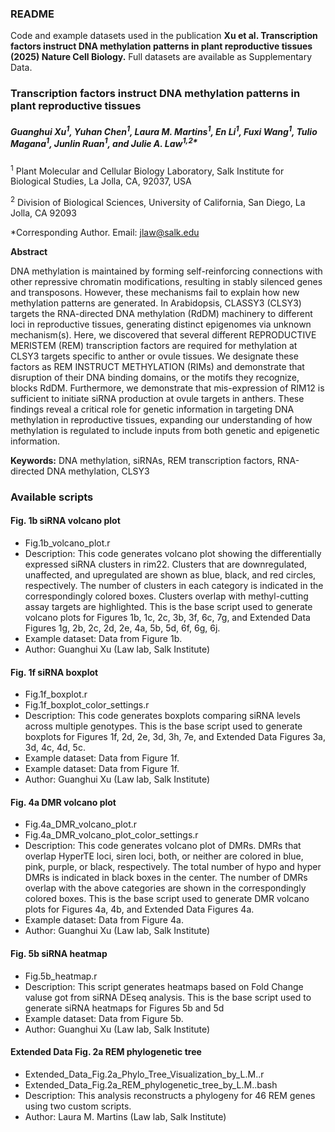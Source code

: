 ### README
Code and example datasets used in the publication **Xu et al. Transcription factors instruct DNA methylation patterns in plant reproductive tissues (2025) Nature Cell Biology.** Full datasets are available as Supplementary Data.

### Transcription factors instruct DNA methylation patterns in plant reproductive tissues

##### Guanghui Xu<sup>1</sup>, Yuhan Chen<sup>1</sup>, Laura M. Martins<sup>1</sup>, En Li<sup>1</sup>, Fuxi Wang<sup>1</sup>, Tulio Magana<sup>1</sup>, Junlin Ruan<sup>1</sup>, and Julie A. Law<sup>1,2*</sup>

<sup>1</sup> Plant Molecular and Cellular Biology Laboratory, Salk Institute for Biological Studies, La Jolla, CA, 92037, USA

<sup>2</sup> Division of Biological Sciences, University of California, San Diego, La Jolla, CA 92093

*Corresponding Author. Email: jlaw@salk.edu

**Abstract**

DNA methylation is maintained by forming self-reinforcing connections with other repressive chromatin modifications, resulting in stably silenced genes and transposons. However, these mechanisms fail to explain how new methylation patterns are generated. In Arabidopsis, CLASSY3 (CLSY3) targets the RNA-directed DNA methylation (RdDM) machinery to different loci in reproductive tissues, generating distinct epigenomes via unknown mechanism(s). Here, we discovered that several different REPRODUCTIVE MERISTEM (REM) transcription factors are required for methylation at CLSY3 targets specific to anther or ovule tissues. We designate these factors as REM INSTRUCT METHYLATION (RIMs) and demonstrate that disruption of their DNA binding domains, or the motifs they recognize, blocks RdDM. Furthermore, we demonstrate that mis-expression of RIM12 is sufficient to initiate siRNA production at ovule targets in anthers. These findings reveal a critical role for genetic information in targeting DNA methylation in reproductive tissues, expanding our understanding of how methylation is regulated to include inputs from both genetic and epigenetic information.

**Keywords:** DNA methylation, siRNAs, REM transcription factors, RNA-directed DNA methylation, CLSY3 

### Available scripts
#### Fig. 1b siRNA volcano plot
- Fig.1b_volcano_plot.r
- Description: This code generates volcano plot showing the differentially expressed siRNA clusters in rim22. Clusters that are downregulated, unaffected, and upregulated are shown as blue, black, and red circles, respectively. The number of clusters in each category is indicated in the correspondingly colored boxes. Clusters overlap with methyl-cutting assay targets are highlighted. This is the base script used to generate volcano plots for Figures 1b, 1c, 2c, 3b, 3f, 6c, 7g, and Extended Data Figures 1g, 2b, 2c, 2d, 2e, 4a, 5b, 5d, 6f, 6g, 6j.
- Example dataset: Data from Figure 1b.
- Author: Guanghui Xu (Law lab, Salk Institute)

#### Fig. 1f siRNA boxplot
- Fig.1f_boxplot.r
- Fig.1f_boxplot_color_settings.r
- Description: This code generates boxplots comparing siRNA levels across multiple genotypes. This is the base script used to generate boxplots for Figures 1f, 2d, 2e, 3d, 3h, 7e, and Extended Data Figures 3a, 3d, 4c, 4d, 5c.
- Example dataset: Data from Figure 1f.
- Example dataset: Data from Figure 1f.
- Author: Guanghui Xu (Law lab, Salk Institute)

#### Fig. 4a DMR volcano plot
- Fig.4a_DMR_volcano_plot.r
- Fig.4a_DMR_volcano_plot_color_settings.r
- Description: This code generates volcano plot of DMRs. DMRs that overlap HyperTE loci, siren loci, both, or neither are colored in blue, pink, purple, or black, respectively. The total number of hypo and hyper DMRs is indicated in black boxes in the center. The number of DMRs overlap with the above categories are shown in the correspondingly colored boxes. This is the base script used to generate DMR volcano plots for Figures 4a, 4b, and Extended Data Figures 4a.
- Example dataset: Data from Figure 4a.
- Author: Guanghui Xu (Law lab, Salk Institute)

#### Fig. 5b siRNA heatmap
- Fig.5b_heatmap.r
- Description: This script generates heatmaps based on Fold Change valuse got from siRNA DEseq analysis. This is the base script used to generate siRNA heatmaps for Figures 5b and 5d
- Example dataset: Data from Figure 5b.
- Author: Guanghui Xu (Law lab, Salk Institute)

#### Extended Data Fig. 2a REM phylogenetic tree
- Extended_Data_Fig.2a_Phylo_Tree_Visualization_by_L.M..r
- Extended_Data_Fig.2a_REM_phylogenetic_tree_by_L.M..bash
- Description: This analysis reconstructs a phylogeny for 46 REM genes using two custom scripts.
- Author: Laura M. Martins (Law lab, Salk Institute)

